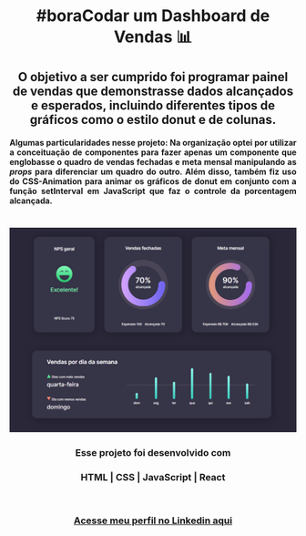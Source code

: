 # <h1 align="center"> __#boraCodar um Dashboard de Vendas__ 📊 </h1>


#### <h2 align="center">O objetivo a ser cumprido foi programar painel de vendas que demonstrasse dados alcançados e esperados, incluindo diferentes tipos de gráficos como o estilo donut e de colunas. </h2>
#### <p align="justify"> __Algumas particularidades nesse projeto:__ Na organização optei por utilizar a conceituação de componentes para fazer apenas um componente que englobasse o quadro de vendas fechadas e meta mensal manipulando as _props_ para diferenciar um quadro do outro. Além disso, também fiz uso do __CSS-Animation__ para animar os gráficos de donut em conjunto com a função __setInterval__ em JavaScript que faz o controle da porcentagem alcançada.</p>
#
<p align="center">
  <img src="preview.png">
</p>



#### <h3 align="center"> Esse projeto foi desenvolvido com </h3>
### <p align="center"> __HTML | CSS | JavaScript | React__ </p>
<br>

### <h3 align="center"> [Acesse meu perfil no Linkedin aqui](https://www.linkedin.com/in/tthayza-oliveira/) </h3>